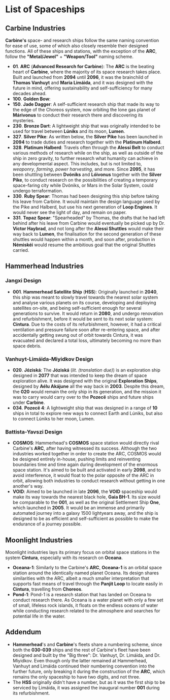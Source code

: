 # List of Spaceships
## Carbine Industries
**Carbine's** space- and research ships follow the same naming convention for ease of use, some of which also closely resemble their designed functions. All of these ships and stations, with the exception of the **ARC**, follow the **"Metal/Jewel"** + **"Weapon/Tool"** naming scheme.
- **01**. **ARC** (**Advanced Research for Carbine**): The **ARC** is the beating heart of **Carbine**, where the majority of its space research takes place. Built and launched from **2094** until **2096**, it was the brainchild of **Thomas Vanhuyt** and **Maria Limáida**, and it was designed with the future in mind, offering sustainability and self-sufficiency for many decades ahead. 
- **100**. **Golden Bow**:
- **150**. **Jade Dagger**: A self-sufficient research ship that made its way to the edge of the Choreos system, now orbiting the lone gas planet of **Márivonus** to conduct their research there and discovering its mysteries.
- **230**. **Bronze Dart**: A lightweight ship that was originally intended to be used for travel between **Lúniks** and its moon, **Lumen**. 
- **327**. **Silver Pike**: As written below, the **Silver Pike** has been launched in **2094** to trade duties and research together with the **Platinum Halberd**.
- **328**. **Platinum Halberd**: Travels often through the **Alessi Belt** to conduct various methods of research while on the ship, as well as outside of the ship in zero gravity, to further research what humanity can achieve in any developmental aspect. This includes, but is not limited to, *weaponry*, *farming*, *power harvesting*, and more. Since **2095**, it has been shuttling between **Dvóniks** and **Lóivonus** together with the **Silver Pike**, to conduct research on the possibilities of creating a temporary space-faring city while Dvóniks, or Mars in the Solar System, could undergo terraformation.
- **330**. **Ruby Spear**: Thomas had been designing this ship before taking his leave from Carbine. It would maintain the design language used by the Pike and Halberd, but use his next generation of **Loop Engines**. It would never see the light of day, and remain on paper.
- **331**. **Topaz Spear**: "Spearheaded" by Thomas, the drafts that he had left behind after his leave from Carbine would eventually be picked up by Dr. **Victor Haybrad**, and not long after the **Alessi Shuttles** would make their way back to **Lumen**, the finalisation for the second generation of these shuttles would happen within a month, and soon after, production in **Némiskéi** would resume the ambitious goal that the original Shuttles carried.

## Hammerhead Industries
### Jangxi Design
- **001**. **Hammerhead Satellite Ship** (**HSS**): Originally launched in **2040**, this ship was meant to slowly travel towards the nearest solar system and analyse various planets on its course, developing and deploying satellites on-site, and being self-sufficient enough for several generations to survive. It would return in **2080**, and undergo renovation and refurbishment, before it would be sent to its next solar system: **Cintura**. Due to the costs of its refurbishment, however, it had a critical ventilation and pressure failure soon after re-entering space, and after accidentally getting swung out of orbit towards Cintura, it was evacuated and declared a total loss, ultimately becoming no more than space debris.
### Vanhuyt-Limáida-Miyidkov Design 
- **020**. **Józiská**: The **Józiská** (*lit. (translation due)*) is an exploration ship designed in **2077** that was intended to keep the dream of space exploration alive. It was designed with the original **Exploration Ships**, designed by **Aélu Akájune** all the way back in **2003**. Despite this dream, the **020** would remain the only ship in its generation, and the mission it was to carry would carry over to the **Pozecë** ships and future ships under **Carbine**.
- **034**. **Pozecë 4**: A lightweight ship that was designed in a range of **10** ships in total to explore new ways to connect Earth and Lúniks, but also to connect Lúniks to her moon, Lumen. 
### Battista-Yavszi Design
- **COSMOS**: Hammerhead's **COSMOS** space station would directly rival Carbine's **ARC**, after having witnessed its success. Although the two industries worked together in order to create the ARC, COSMOS would be designed entirely in-house, pushing limits and reinventing boundaries time and time again during development of the enormous space station. It's aimed to be built and activated in early **2098**, and to avoid interference, it would float to the polar opposite of the ARC in orbit, allowing both industries to conduct research without getting in one another's way.
- **VOID**: Aimed to be launched in late **2096**, the **VOID** spaceship would make its way towards the nearest black hole, **Gaia BH-1**. Its size would be comparable to the **001**, as well as the original Settlement Ship **One**, which launched in **2005**. It would be an immense and primarily automated journey into a galaxy 1500 lightyears away, and the ship is designed to be as efficient and self-sufficient as possible to make the endurance of a journey possible.

## Moonlight Industries
Moonlight industries lays its primary focus on orbital space stations in the system **Cintura**, especially with its research on **Oceana**. 
- **Oceana-1**: Similarly to the Carbine's **ARC**, **Oceana-1** is an orbital space station around the identically named planet Oceana. Its design shares similarities with the ARC, albeit a much smaller interpretation that supports fast means of travel through the **Panjit Loop** to locate easily in **Cintura**, travelling from **Choreos**.
- **Pond-1**: Pond-1 is a research station that has landed on Oceana to conduct research there. As Oceana is a water planet with only a few set of small, lifeless rock islands, it floats on the endless oceans of water while conducting research related to the atmosphere and searches for potential life in the water.



## Addendum
- **Hammerhead**'s and **Carbine**'s fleets share a numbering scheme, since both the **030-039** ships and the rest of Carbine's fleet have been designed and built by the "Big three": Dr. Vanhuyt, Dr. Limáida, and Dr. Miyidkov. Even though only the latter remained at Hammerhead, Vanhuyt and Limáida continued their numbering convention into the further future, only breaking it during the construction of the **ARC**, which remains the only spaceship to have two digits, and not three. 
- The **HSS** originally didn't have a number, but as it was the first ship to be serviced by Limáida, it was assigned the inaugural number **001** during its refurbishment. 
